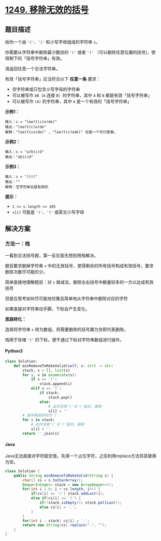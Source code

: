 # [1249. 移除无效的括号](https://leetcode.cn/problems/minimum-remove-to-make-valid-parentheses/)

## 题目描述

给你一个由 `'('`、`')'` 和小写字母组成的字符串 `s`。

你需要从字符串中删除最少数目的 `'('` 或者 `')'` （可以删除任意位置的括号)，使得剩下的「括号字符串」有效。

请返回任意一个合法字符串。

有效「括号字符串」应当符合以下 **任意一条** 要求：

- 空字符串或只包含小写字母的字符串
- 可以被写作 `AB`（`A` 连接 `B`）的字符串，其中 `A` 和 `B` 都是有效「括号字符串」
- 可以被写作 `(A)` 的字符串，其中 `A` 是一个有效的「括号字符串」

**示例1：**

```
输入：s = "lee(t(c)o)de)"
输出："lee(t(c)o)de"
解释："lee(t(co)de)" , "lee(t(c)ode)" 也是一个可行答案。
```

**示例2：**

```
输入：s = "a)b(c)d"
输出："ab(c)d"
```

**示例3：**

```
输入：s = "))(("
输出：""
解释：空字符串也是有效的
```

**提示：**

- `1 <= s.length <= 105`
- `s[i]` 可能是 `'('`、`')'` 或英文小写字母

## 解决方案

### 方法一：栈

一看到合法括号题，第一反应首先想到用栈解决。

题目要求删掉字符串 `s` 中的无效括号，使得剩余的所有括号构成有效括号，要求删除次数尽可能的少。

简单直接地理解题目：对 `s` 做减法，删除左右括号中数量较多的一方以达成有效括号

但是应思考如何尽可能地优雅且简单地从字符串中删除对应的字符

如果直接对字符串动手脚，下标会产生变化。

**思路转化：**

选择将字符串 `s` 转为数组，将需要删除的括号置为空即代表删除。

栈用于存储 `'('` 的下标，便于通过下标对字符串数组进行操作。

#### Python3

```python
class Solution:
    def minRemoveToMakeValid(self, s: str) -> str:
        stack, s = [], list(s)
        for i, x in enumerate(s):
            if x == '(':
                stack.append(i)
            elif x == ')':
                if stack:
                    stack.pop()
                else:
                    # 此时没有'('与')'配对，删除
                    s[i] = ''
        # 栈中剩余的均为'('
        for i in stack:
            # 此时没有')'与'('配对，删除
            s[i] = ''
        return ''.join(s)
```

#### Java

Java无法直接对字符赋空值，先填一个占位字符，之后利用replace方法将其替换为空。

```java
class Solution {
    public String minRemoveToMakeValid(String s) {
        char[] cs = s.toCharArray();
        Deque<Integer> stack = new ArrayDeque<>();
        for(int i = 0; i < cs.length; i++) {
            if(cs[i] == '(') stack.addLast(i);
            else if(cs[i] == ')') {
                if(!stack.isEmpty()) stack.pollLast();
                else cs[i] = '.';
            }
        }
        for(int i : stack) cs[i] = '.';
        return new String(cs).replace(".", "");
    }
}
```
